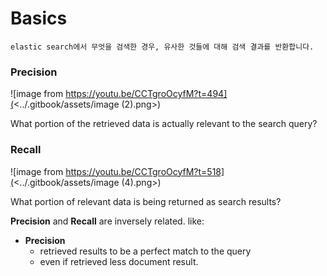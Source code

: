 # Basics

`elastic search에서 무엇을 검색한 경우, 유사한 것들에 대해 검색 결과를 반환합니다.`

### Precision

![image from https://youtu.be/CCTgroOcyfM?t=494](<../.gitbook/assets/image (2).png>)

What portion of the retrieved data is actually relevant to the search query?

### Recall

![image from https://youtu.be/CCTgroOcyfM?t=518](<../.gitbook/assets/image (4).png>)

What portion of relevant data is being returned as search results?



**Precision** and **Recall** are inversely related. like:

* **Precision**
  * retrieved results to be a perfect match to the query
  * even if retrieved less document result.
